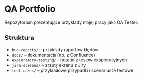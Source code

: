 # QA Portfolio

Repozytorium prezentujące przykłady mojej pracy jako QA Tester.

## Struktura
- `bug-reports/` – przykłady raportów błędów
- `docs/` – dokumentacja (np. z Confluence)
- `exploratory-testing/` – notatki z testów eksploracyjnych
- `jira-screens/` – zrzuty ekranu z Jiry
- `test-cases/` – przykładowe przypadki i scenariusze testowe
